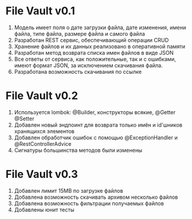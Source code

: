 # File Vault v0.1
1. Модель имеет поля о дате загрузки файла, дате изменения, имени файла, типе файла, размере файла и самого файла
2. Разработан REST сервис, обеспечивающий операции CRUD
3. Хранение файлов и их данных реализовано в оперативной памяти
4. Разработан метод возврата списка имен файлов в виде JSON
5. Все ответы от сервиса, как положительные, так и с ошибками, имеют формат JSON, за исключением скачивания файла.
6. Разработана возможность cкачивания по ссылке

# File Vault v0.2
1. Используется lombok: @Builder, конструкторы всякие, @Getter @Setter
2. Добавлен новый эндпоинт для возврата только имён и id'шников хранящихся элементов
3. Добавлен обработчик ошибок с помощью @ExceptionHandler и @RestControllerAdvice
4. Сигнатуры большинства методов были изменены

# File Vault v0.3
1. Добавлен лимит 15MB по загрузке файлов
2. Добавлена возможность скачивать архивом несколько файлов
3. Добавлена возможность фильтрации получаемых файлов
4. Добавлены юнит тесты

